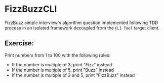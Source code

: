 # FizzBuzzCLI

FizzBuzz simple interview's algorithm question implemented following TDD process in an isolated framework decoupled from the `CLI Tool` target client. 

## Exercise:

Print numbers from 1 to 100 with the following rules:

- If the number is multiple of 3, print "Fizz" instead
- If the number is multiple of 5, print "Buzz" instead
- If the number is multiple of 3 and 5, print "FizzBuzz" instead
